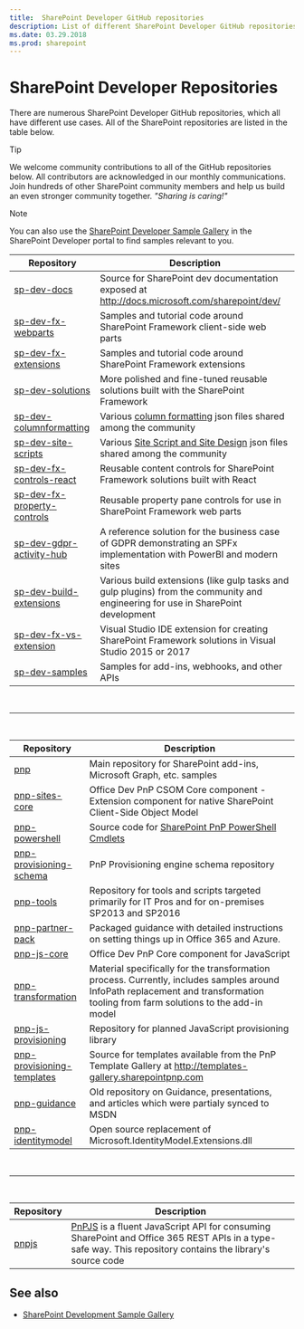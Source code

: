 ```yaml
---
title:  SharePoint Developer GitHub repositories
description: List of different SharePoint Developer GitHub repositories and their description
ms.date: 03.29.2018
ms.prod: sharepoint
---
```


# SharePoint Developer Repositories

There are numerous SharePoint Developer GitHub repositories, which all have different use cases. All of the SharePoint repositories are listed in the table below.

> [!TIP]
> We welcome community contributions to all of the GitHub repositories below. All contributors are acknowledged in our monthly communications. Join hundreds of other SharePoint community members and help us build an even stronger community together. *"Sharing is caring!"*

> [!NOTE]
> You can also use the [SharePoint Developer Sample Gallery](http://aka.ms/spdev-samples) in the SharePoint Developer portal to find samples relevant to you.

| Repository | Description |
|--------|--------|
| [sp-dev-docs](https://github.com/SharePoint/sp-dev-docs) | Source for SharePoint dev documentation exposed at http://docs.microsoft.com/sharepoint/dev/ |
| [sp-dev-fx-webparts](https://github.com/SharePoint/sp-dev-fx-webparts) | Samples and tutorial code around SharePoint Framework client-side web parts |
| [sp-dev-fx-extensions](https://github.com/SharePoint/sp-dev-fx-extensions) | Samples and tutorial code around SharePoint Framework extensions |
| [sp-dev-solutions](https://github.com/SharePoint/sp-dev-solutions) | More polished and fine-tuned reusable solutions built with the SharePoint Framework |
| [sp-dev-columnformatting](https://github.com/SharePoint/sp-dev-columnformatting) | Various [column formatting](https://docs.microsoft.com/en-us/sharepoint/dev/declarative-customization/column-formatting) json files shared among the community |
| [sp-dev-site-scripts](https://github.com/SharePoint/sp-dev-site-scripts) | Various [Site Script and Site Design](https://docs.microsoft.com/en-us/sharepoint/dev/declarative-customization/site-design-overview) json files shared among the community |
| [sp-dev-fx-controls-react](https://github.com/SharePoint/sp-dev-fx-controls-react) | Reusable content controls for SharePoint Framework solutions built with React |
| [sp-dev-fx-property-controls](https://github.com/SharePoint/sp-dev-fx-property-controls) | Reusable property pane controls for use in SharePoint Framework web parts |
| [sp-dev-gdpr-activity-hub](https://github.com/SharePoint/sp-dev-gdpr-activity-hub) | A reference solution for the business case of GDPR demonstrating an SPFx implementation with PowerBI and modern sites |
| [sp-dev-build-extensions](https://github.com/SharePoint/sp-dev-build-extensions) | Various build extensions (like gulp tasks and gulp plugins) from the community and engineering for use in SharePoint development |
| [sp-dev-fx-vs-extension](https://github.com/SharePoint/sp-dev-fx-vs-extension) | Visual Studio IDE extension for creating SharePoint Framework solutions in Visual Studio 2015 or 2017 |
| [sp-dev-samples](https://github.com/SharePoint/sp-dev-samples) | Samples for add-ins, webhooks, and other APIs |

<br />
<hr />
<br />

| Repository | Description |
|--------|--------|
| [pnp](https://github.com/SharePoint/pnp) | Main repository for SharePoint add-ins, Microsoft Graph, etc. samples |
| [pnp-sites-core](https://github.com/SharePoint/pnp-sites-core) | Office Dev PnP CSOM Core component - Extension component for native SharePoint Client-Side Object Model |
| [pnp-powershell](https://github.com/SharePoint/pnp-powershell) | Source code for [SharePoint PnP PowerShell Cmdlets](https://docs.microsoft.com/en-us/powershell/sharepoint/sharepoint-pnp/sharepoint-pnp-cmdlets?view=sharepoint-ps) |
| [pnp-provisioning-schema](https://github.com/SharePoint/PnP-Provisioning-Schema) | PnP Provisioning engine schema repository |
| [pnp-tools](https://github.com/SharePoint/PnP-Tools) | Repository for tools and scripts targeted primarily for IT Pros and for on-premises SP2013 and SP2016 |
| [pnp-partner-pack](https://github.com/SharePoint/PnP-Partner-Pack) | Packaged guidance with detailed instructions on setting things up in Office 365 and Azure. |
| [pnp-js-core](https://github.com/SharePoint/PnP-JS-Core) | Office Dev PnP Core component for JavaScript |
| [pnp-transformation](https://github.com/SharePoint/PnP-Transformation) | Material specifically for the transformation process. Currently, includes samples around InfoPath replacement and transformation tooling from farm solutions to the add-in model |
| [pnp-js-provisioning](https://github.com/SharePoint/pnp-js-provisioning) | Repository for planned JavaScript provisioning library |
| [pnp-provisioning-templates](https://github.com/SharePoint/PnP-Provisioning-Templates) | Source for templates available from the PnP Template Gallery at http://templates-gallery.sharepointpnp.com |
| [pnp-guidance](https://github.com/SharePoint/PnP-Guidance) | Old repository on Guidance, presentations, and articles which were partialy synced to MSDN |
| [pnp-identitymodel](https://github.com/SharePoint/PnP-IdentityModel) | Open source replacement of Microsoft.IdentityModel.Extensions.dll |

<br />
<hr />
<br />

| Repository | Description |
|--------|--------|
| [pnpjs](https://github.com/pnp/pnpjs) | [PnPJS](https://pnp.github.io/pnpjs/) is a fluent JavaScript API for consuming SharePoint and Office 365 REST APIs in a type-safe way. This repository contains the library's source code |


## See also

- [SharePoint Development Sample Gallery](http://aka.ms/spdev-samples)
